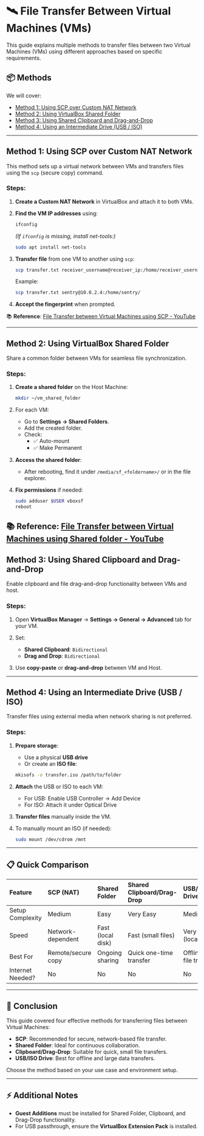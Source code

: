 # 🛰️ File Transfer Between Virtual Machines (VMs)

This guide explains multiple methods to transfer files between two Virtual Machines (VMs) using different approaches based on specific requirements.

<!-- TOC -->
## 📦 Methods

We will cover:
- [Method 1: Using SCP over Custom NAT Network](#method-1-using-scp-over-custom-nat-network)
- [Method 2: Using VirtualBox Shared Folder](#method-2-using-virtualbox-shared-folder)
- [Method 3: Using Shared Clipboard and Drag-and-Drop](#method-3-using-shared-clipboard-and-drag-and-drop)
- [Method 4: Using an Intermediate Drive (USB / ISO)](#method-4-using-an-intermediate-drive-usb--iso)
<!-- /TOC -->

---

## Method 1: Using SCP over Custom NAT Network

This method sets up a virtual network between VMs and transfers files using the `scp` (secure copy) command.

### Steps:

1. **Create a Custom NAT Network** in VirtualBox and attach it to both VMs.
2. **Find the VM IP addresses** using:

    ```bash
    ifconfig
    ```
   *(If `ifconfig` is missing, install net-tools:)*  
    ```bash
    sudo apt install net-tools
    ```

3. **Transfer file** from one VM to another using `scp`:

    ```bash
    scp transfer.txt receiver_username@receiver_ip:/home/receiver_username/
    ```

   Example:
    ```bash
    scp transfer.txt sentry@10.0.2.4:/home/sentry/
    ```

4. **Accept the fingerprint** when prompted.

📚 **Reference**: [File Transfer between Virtual Machines using SCP - YouTube](https://youtu.be/0MaS0nZCTZc)

---

## Method 2: Using VirtualBox Shared Folder

Share a common folder between VMs for seamless file synchronization.

### Steps:

1. **Create a shared folder** on the Host Machine:

    ```bash
    mkdir ~/vm_shared_folder
    ```

2. For each VM:
   - Go to **Settings → Shared Folders**.
   - Add the created folder.
   - Check:
     - ✅ Auto-mount
     - ✅ Make Permanent

3. **Access the shared folder**:
   - After rebooting, find it under `/media/sf_<foldername>/` or in the file explorer.

4. **Fix permissions** if needed:

    ```bash
    sudo adduser $USER vboxsf
    reboot
    ```
📚 **Reference**: [File Transfer between Virtual Machines using Shared folder - YouTube](https://www.youtube.com/watch?v=h_adwDledYM)
---

## Method 3: Using Shared Clipboard and Drag-and-Drop

Enable clipboard and file drag-and-drop functionality between VMs and host.

### Steps:

1. Open **VirtualBox Manager** → **Settings → General → Advanced** tab for your VM.

2. Set:
   - **Shared Clipboard**: `Bidirectional`
   - **Drag and Drop**: `Bidirectional`

3. Use **copy-paste** or **drag-and-drop** between VM and Host.

---

## Method 4: Using an Intermediate Drive (USB / ISO)

Transfer files using external media when network sharing is not preferred.

### Steps:

1. **Prepare storage**:
   - Use a physical **USB drive**  
   - Or create an **ISO file**:

    ```bash
    mkisofs -o transfer.iso /path/to/folder
    ```

2. **Attach** the USB or ISO to each VM:
   - For USB: Enable USB Controller → Add Device
   - For ISO: Attach it under Optical Drive

3. **Transfer files** manually inside the VM.

4. To manually mount an ISO (if needed):

    ```bash
    sudo mount /dev/cdrom /mnt
    ```

---

## 📋 Quick Comparison

<!-- prevent browser auto-render -->
<!-- markdown table -->

| Feature | SCP (NAT) | Shared Folder | Shared Clipboard/Drag-Drop | USB/ISO Drive |
|:---|:---|:---|:---|:---|
| Setup Complexity | Medium | Easy | Very Easy | Medium |
| Speed | Network-dependent | Fast (local disk) | Fast (small files) | Very fast (local I/O) |
| Best For | Remote/secure copy | Ongoing sharing | Quick one-time transfer | Offline/large file transfer |
| Internet Needed? | No | No | No | No |

---

## 🎯 Conclusion

This guide covered four effective methods for transferring files between Virtual Machines:

- **SCP**: Recommended for secure, network-based file transfer.
- **Shared Folder**: Ideal for continuous collaboration.
- **Clipboard/Drag-Drop**: Suitable for quick, small file transfers.
- **USB/ISO Drive**: Best for offline and large data transfers.

Choose the method based on your use case and environment setup.

---

## ⚡ Additional Notes

- **Guest Additions** must be installed for Shared Folder, Clipboard, and Drag-Drop functionality.
- For USB passthrough, ensure the **VirtualBox Extension Pack** is installed.

